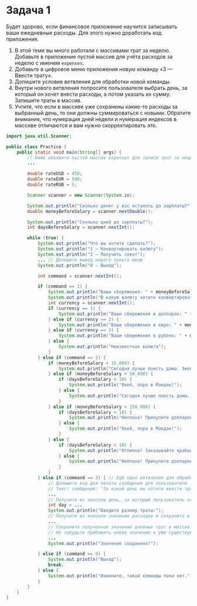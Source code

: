 # Задача 1
Будет здорово, если финансовое приложение научится записывать ваши ежедневные расходы. Для этого нужно доработать код приложения.
1. В этой теме вы много работали с массивами трат за неделю. Добавьте в приложение пустой массив для учёта расходов за неделю с именем `expenses`.
2. Добавьте в цифровое меню приложения новую команду «3 — Ввести трату».
3. Допишите условие ветвления для обработки новой команды.
4. Внутри нового ветвления попросите пользователя выбрать день, за который он хочет внести расходы, а потом указать их сумму. Запишите траты в массив.
5. Учтите, что если в массиве уже сохранены какие-то расходы за выбранный день, то они должны суммироваться с новыми. Обратите внимание, что нумерация дней недели и нумерация индексов в массиве отличаются и вам нужно скорректировать это.

```java
import java.util.Scanner;

public class Practice {
    public static void main(String[] args) {
        // Ниже объявите пустой массив expenses для записи трат за неделю
        ...

        double rateUSD = 450;
        double rateEUR = 500;
        double rateRUB = 5;

        Scanner scanner = new Scanner(System.in);

        System.out.println("Сколько денег у вас осталось до зарплаты?");
        double moneyBeforeSalary = scanner.nextDouble();

        System.out.println("Сколько дней до зарплаты?");
        int daysBeforeSalary = scanner.nextInt();

        while (true) {
            System.out.println("Что вы хотите сделать?");
            System.out.println("1 — Конвертировать валюту");
            System.out.println("2 — Получить совет");
            ... // Допишите вывод нового пункта меню
            System.out.println("0 — Выход");

            int command = scanner.nextInt();

            if (command == 1) {
                System.out.println("Ваши сбережения: " + moneyBeforeSalary + " KZT");
                System.out.println("В какую валюту хотите конвертировать? Доступные варианты: 1 - USD, 2 - EUR, 3 - RUB.");
                int currency = scanner.nextInt();
                if (currency == 1) {
                    System.out.println("Ваши сбережения в долларах: " + moneyBeforeSalary / rateUSD);
                } else if (currency == 2) {
                    System.out.println("Ваши сбережения в евро: " + moneyBeforeSalary / rateEUR);
                } else if (currency == 3) {
                    System.out.println("Ваши сбережения в рублях: " + moneyBeforeSalary / rateRUB);
                } else {
                    System.out.println("Неизвестная валюта");
                }
            } else if (command == 2) {
                if (moneyBeforeSalary < 15_000) {
                    System.out.println("Сегодня лучше поесть дома. Экономьте, и вы дотянете до зарплаты!");
                } else if (moneyBeforeSalary < 50_000) {
                    if (daysBeforeSalary < 10) {
                        System.out.println("Окей, пора в Макдак!");
                    } else {
                        System.out.println("Сегодня лучше поесть дома. Экономьте, и вы дотянете до зарплаты!");
                    }
                } else if (moneyBeforeSalary < 150_000) {
                    if (daysBeforeSalary < 10) {
                        System.out.println("Неплохо! Прикупите долларов и зайдите поужинать в классное место. :)");
                    } else {
                        System.out.println("Окей, пора в Макдак!");
                    }
                } else {
                    if (daysBeforeSalary < 10) {
                        System.out.println("Отлично! Заказывайте крабов!");
                    } else {
                        System.out.println("Неплохо! Прикупите долларов и зайдите поужинать в классное место. :)");
                    }
                }
            } else if (command == 3) { // Ещё одно ветвление для обработки новой команды, допишите его условие
                // Допишите код для печати сообщения для пользователя
                // Текст сообщения: "За какой день вы хотите ввести трату: 1-ПН, 2-ВТ, 3-СР, 4-ЧТ, 5-ПТ, 6-СБ, 7-ВС?"
                ...
                // Получите из консоли день, за который пользователь хочет указать расходы
                int day = ...
                System.out.println("Введите размер траты:");
                // Получите из консоли значение расходов и сохраните в переменной expense
                ...
                // Сохраните полученное значение дневных трат в массив expenses
                // Не забудьте прибавить новое значение к уже существующим тратам
                ...
                System.out.println("Значение сохранено!");

            } else if (command == 0) {
                System.out.println("Выход");
                break;
            } else {
                System.out.println("Извините, такой команды пока нет.");
            }
        }
    }
}
```